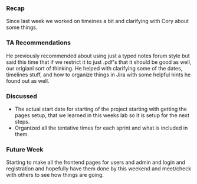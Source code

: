 ### Recap
<p>
  Since last week we worked on timeines a bit and clarifying with Cory about some things.
</p>

### TA Recommendations
<p>
  He previously recommended about using just a typed notes forum style but said this time that if we restrict it to just .pdf's that it should be good as well, our origianl sort of thinking. He helped with clarifying some of the dates, timelines stuff, and how to organize things in Jira with some helpful hints he found out as well.
</p>

### Discussed

<ul>
  <li>The actual start date for starting of the project starting with getting the pages setup, that we learned in this weeks lab so it is setup for the next steps.</li>
  <li>Organized all the tentative times for each sprint and what is included in them.</li>
</ul>

### Future Week
<p>
  Starting to make all the frontend pages for users and admin and login and registration and hopefully have them done by this weekend and meet/check with others to see how things are going.
</p>

